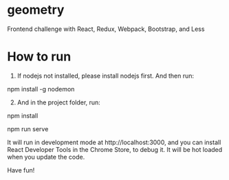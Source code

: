 # geometry
Frontend challenge with React, Redux, Webpack, Bootstrap, and Less

# How to run
1. If nodejs not installed, please install nodejs first. And then run:

npm install -g nodemon

2. And in the project folder, run:

npm install

npm run serve

It will run in development mode at http://localhost:3000, and you can install React Developer Tools in the Chrome Store, to debug it.
It will be hot loaded when you update the code.

Have fun!
